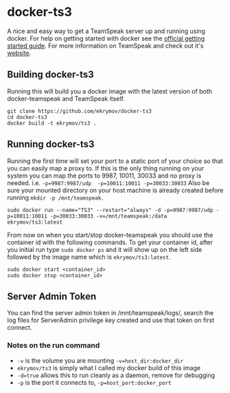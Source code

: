 # docker-ts3

A nice and easy way to get a TeamSpeak server up and running using docker. For
help on getting started with docker see the [official getting started guide][0].
For more information on TeamSpeak and check out it's [website][1].


## Building docker-ts3

Running this will build you a docker image with the latest version of both
docker-teamspeak and TeamSpeak itself.

    git clone https://github.com/ekrymov/docker-ts3
    cd docker-ts3
    docker build -t ekrymov/ts3 .


## Running docker-ts3

Running the first time will set your port to a static port of your choice so
that you can easily map a proxy to. If this is the only thing running on your
system you can map the ports to 9987, 10011, 30033 and no proxy is needed. i.e.
`-p=9987:9987/udp  -p=10011:10011 -p=30033:30033` Also be sure your mounted
directory on your host machine is already created before running
`mkdir -p /mnt/teamspeak`.

    sudo docker run --name="TS3" --restart="always" -d -p=9987:9987/udp -p=10011:10011 -p=30033:30033 -v=/mnt/teamspeak:/data ekrymov/ts3:latest

From now on when you start/stop docker-teamspeak you should use the container id
with the following commands. To get your container id, after you initial run
type `sudo docker ps` and it will show up on the left side followed by the image
name which is `ekrymov/ts3:latest`.

    sudo docker start <container_id>
    sudo docker stop <container_id>


## Server Admin Token

You can find the server admin token in /mnt/teamspeak/logs/, search the log
files for ServerAdmin privilege key created and use that token on first connect.


### Notes on the run command

 + `-v` is the volume you are mounting `-v=host_dir:docker_dir`
 + `ekrymov/ts3` is simply what I called my docker build of this image
 + `-d=true` allows this to run cleanly as a daemon, remove for debugging
 + `-p` is the port it connects to, `-p=host_port:docker_port`

[0]: http://www.docker.io/gettingstarted/
[1]: http://teamspeak.com/
